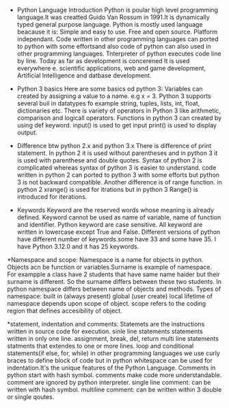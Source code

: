 * Python Language Introduction
Python is poular high level programming language.It was creatted  Guido Van Rossum in 1991.It is dynamically typed general purpose language.
Python is mostly used language beacause it is:
Simple and easy to use.
Free and open source.
Platform independant.
Code written in other programming languages can ported to python with some effortsand also code of python can also used in other programming languages.
Tnterpreter of python executes code line by line.
Today as far as development is concerened It is used everywhere e. scientific applications, web and game development, Artificial Intelligence and datbase development.

* Python 3 basics
Here are some basics od python 3:
Variables can created by assigning a value to a name. e.g x = 3.
Python 3 supports several buil in datatypes fo example string, tuples, lists, int, float, dictionaries etc.
There is variety of operators in Python 3 like arithmetic, comparison and logicall operators.
Functions in python 3 can created by using def keyword.
input() is used to get input
print() is used to display output.

* Difference btw python 2.x and python 3.x
There is difference of print statement. In python 2 it is used without parentheses and in python 3 it is used with parenthese and double quotes.
Syntax of python 2 is complicated whereas syntax of python 3 is easier to understand.
code written in python 2 can ported to python 3 with some efforts but python 3 is not backward compatible.
Another difference is of range function. in python 2 xrange() is used for itrations but in python 3 Range() is introduced for iterations.

* Keywords
Keyword are the reserved words whose meaning is already defined.
Keyword cannot be used as name of variable, name of function and identifier.
Python keyword are case sensitive. All keyword are written in lowercase except True and False.
Different versions of python have different number of keywords.some have 33 and some have 35. I have Python 3.12.0 and it has 25 keywords.

*Namespace and scope:
Namespace is a name for objects in python. Objects acn be function or variables.Surname is example of namespace. For exampple a class have 2 students that have same name haider but their surname is different. So the surname differs between these two students.
In python namespace differs between name of objects and methods.
Types of namespace:
built in (always present)
global (user create)
local
lifetime of namespace depends upon scope of object.
scope refers to the coding region that defines accesibility of object.

*statement, indentation and comments:
Statemets are the instructions written in source code for execution.
sinle line statements
statements written in only one line. assignment, break, del, return
multi line statements
statments that extendes to one or more lines. loop and conditional statements(if else, for, while)
in other programming languages we use curly braces to define block of code but in python whitespace can be used for indentation.It's the unique features of the Python Language.
Comments in python start with hash symbol. comments make code more understandable. comment are ignored by python interpreter.
single line comment: can be written with hash symbol.
multiline comment: can be written within 3 double or single qoutes.


